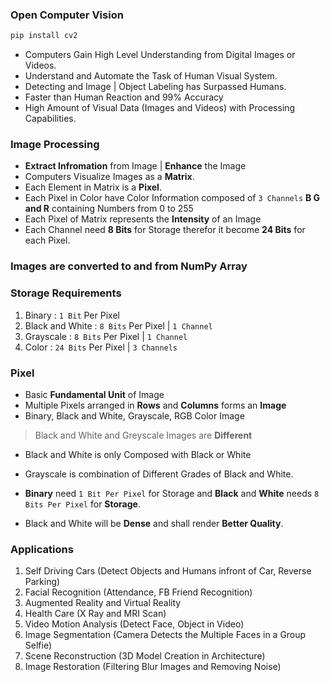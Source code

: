 ### Open Computer Vision

```python
pip install cv2
```

- Computers Gain High Level Understanding from Digital Images or Videos.
- Understand and Automate the Task of Human Visual System.
- Detecting and Image | Object Labeling has Surpassed Humans.
- Faster than Human Reaction and 99% Accuracy
- High Amount of Visual Data (Images and Videos) with Processing Capabilities.

### Image Processing
- **Extract Infromation** from Image | **Enhance** the Image
- Computers Visualize Images as a **Matrix**.
- Each Element in Matrix is a **Pixel**.
- Each Pixel in Color have Color Information composed of `3 Channels` **B G and R** containing Numbers from 0 to 255  
- Each Pixel of Matrix represents the **Intensity** of an Image
- Each Channel need **8 Bits** for Storage therefor it become **24 Bits** for each Pixel.

### Images are converted to and from **NumPy** Array

### Storage Requirements

1. Binary : `1 Bit` Per Pixel
2. Black and White : `8 Bits` Per Pixel | `1 Channel`
3. Grayscale : `8 Bits` Per Pixel | `1 Channel`
4. Color : `24 Bits` Per Pixel | `3 Channels`

### Pixel
- Basic **Fundamental Unit** of Image 
- Multiple Pixels arranged in **Rows** and **Columns** forms an **Image**
- Binary, Black and White, Grayscale, RGB Color Image

> Black and White and Greyscale Images are **Different**
- Black and White is only Composed with Black or White
- Grayscale is combination of Different Grades of Black and White.

- **Binary** need `1 Bit Per Pixel` for Storage and **Black** and **White** needs `8 Bits Per Pixel` for **Storage**.
- Black and White will be **Dense** and shall render **Better Quality**.

### Applications 
1. Self Driving Cars (Detect Objects and Humans infront of Car, Reverse Parking)
2. Facial Recognition (Attendance, FB Friend Recognition)
3. Augmented Reality and Virtual Reality
4. Health Care (X Ray and MRI Scan)
5. Video Motion Analysis (Detect Face, Object in Video)
6. Image Segmentation (Camera Detects the Multiple Faces in a Group Selfie)
7. Scene Reconstruction (3D Model Creation in Architecture)
8. Image Restoration (Filtering Blur Images and Removing Noise)
